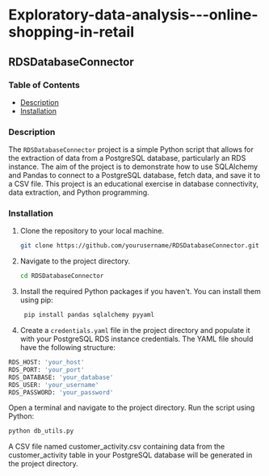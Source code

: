 # Exploratory-data-analysis---online-shopping-in-retail

## RDSDatabaseConnector

### Table of Contents
- [Description](#description)
- [Installation](#installation)

### Description
The `RDSDatabaseConnector` project is a simple Python script that allows for the extraction of data from a PostgreSQL database, particularly an RDS instance. The aim of the project is to demonstrate how to use SQLAlchemy and Pandas to connect to a PostgreSQL database, fetch data, and save it to a CSV file. This project is an educational exercise in database connectivity, data extraction, and Python programming.

### Installation
1. Clone the repository to your local machine.
   ```bash
   git clone https://github.com/yourusername/RDSDatabaseConnector.git
   
2. Navigate to the project directory.
   ```bash
   cd RDSDatabaseConnector
   
3. Install the required Python packages if you haven't. You can install them using pip:
   ```bash
    pip install pandas sqlalchemy pyyaml

5. Create a `credentials.yaml` file in the project directory and populate it with your PostgreSQL RDS instance credentials. The YAML file should have the following structure:
```bash
RDS_HOST: 'your_host'
RDS_PORT: 'your_port'
RDS_DATABASE: 'your_database'
RDS_USER: 'your_username'
RDS_PASSWORD: 'your_password'
```

Open a terminal and navigate to the project directory.
Run the script using Python:
```bash
python db_utils.py
```

A CSV file named customer_activity.csv containing data from the customer_activity table in your PostgreSQL database will be generated in the project directory.




